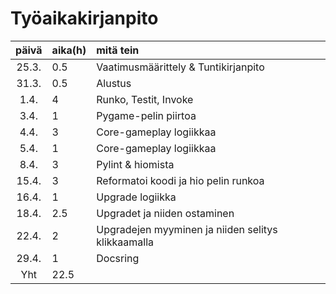 # Työaikakirjanpito
| päivä | aika(h) | mitä tein  |
| :----:|:-----| :-----|
| 25.3. | 0.5    | Vaatimusmäärittely & Tuntikirjanpito |
| 31.3. | 0.5    | Alustus |
| 1.4. | 4   | Runko, Testit, Invoke |
| 3.4. | 1   | Pygame-pelin piirtoa |
| 4.4. | 3  | Core-gameplay logiikkaa |
| 5.4. | 1  | Core-gameplay logiikkaa |
| 8.4. | 3  | Pylint & hiomista |
| 15.4. | 3  | Reformatoi koodi ja hio pelin runkoa |
| 16.4. | 1  | Upgrade logiikka |
| 18.4. | 2.5  | Upgradet ja niiden ostaminen |
| 22.4. | 2  | Upgradejen myyminen ja niiden selitys klikkaamalla |
| 29.4. | 1  | Docsring |
| Yht | 22.5 |  |






